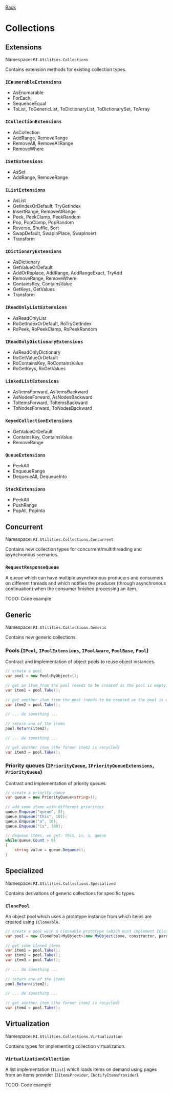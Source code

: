 [Back](index.md)

# Collections

## Extensions

Namespace: `RI.Utilities.Collections`

Contains extension methods for existing collection types.

### `IEnumerableExtensions`

* AsEnumarable
* ForEach,
* SequenceEqual
* ToList, ToGenericList, ToDictionaryList, ToDictionarySet, ToArray

### `ICollectionExtensions`

* AsCollection
* AddRange, RemoveRange
* RemoveAll, RemoveAllRange
* RemoveWhere

### `ISetExtensions`

* AsSet
* AddRange, RemoveRange

### `IListExtensions`

* AsList
* GetIndexOrDefault, TryGetIndex
* InsertRange, RemoveAtRange
* Peek, PeekClamp, PeekRandom
* Pop, PopClamp, PopRandom
* Reverse, Shuffle, Sort
* SwapDefault, SwapInPlace, SwapInsert
* Transform

### `IDictionaryExtensions`

* AsDictionary
* GetValueOrDefault
* AddOrReplace, AddRange, AddRangeExact, TryAdd
* RemoveRange, RemoveWhere
* ContainsKey, ContainsValue
* GetKeys, GetValues
* Transform

### `IReadOnlyListExtensions`

* AsReadOnlyList
* RoGetIndexOrDefault, RoTryGetIndex
* RoPeek, RoPeekClamp, RoPeekRandom

### `IReadOnlyDictionaryExtensions`

* AsReadOnlyDictionary
* RoGetValueOrDefault
* RoContainsKey, RoContainsValue
* RoGetKeys, RoGetValues

### `LinkedListExtensions`

* AsItemsForward, AsItemsBackward
* AsNodesForward, AsNodesBackward
* ToItemsForward, ToItemsBackward
* ToNodesForward, ToNodesBackward

### `KeyedCollectionExtensions`

* GetValueOrDefault
* ContainsKey, ContainsValue
* RemoveRange

### `QueueExtensions`

* PeekAll
* EnqueueRange
* DequeueAll, DequeueInto

### `StackExtensions`

* PeekAll
* PushRange
* PopAll, PopInto

## Concurrent

Namespace: `RI.Utilities.Collections.Concurrent`

Contains new collection types for concurrent/multithreading and asynchronous scenarios.

### `RequestResponseQueue`

A queue which can have multiple asynchronous producers and consumers on different threads and which notifies the producer (through asynchronous continuation) when the consumer finished processing an item.

TODO: Code example

## Generic

Namespace: `RI.Utilities.Collections.Generic`

Contains new generic collections.

### Pools (`IPool`, `IPoolExtensions`, `IPoolAware`, `PoolBase`, `Pool`)

Contract and implementation of object pools to reuse object instances.

```c#
// create a pool
var pool = new Pool<MyObject>();
    
// get an item from the pool (needs to be created as the pool is empty)
var item1 = pool.Take();
    
// get another item from the pool (needs to be created as the pool is empty)
var item2 = pool.Take();
    
// ... do something ...
    
// return one of the items
pool.Return(item2);
    
// ... do something ...
    
// get another item (the former item2 is recycled)
var item3 = pool.Take();
```

### Priority queues (`IPriorityQueue`, `IPriorityQueueExtensions`, `PriorityQueue`)

Contract and implementation of priority queues.

```c#
// create a priority queue
var queue = new PriorityQueue<string>();
    
// add some items with different priorities
queue.Enqueue("queue", 0);
queue.Enqueue("this", 101);
queue.Enqueue("a", 10);
queue.Enqueue("is", 100);
    
// dequeue items, we get: this, is, a, queue
while(queue.Count > 0)
{
    string value = queue.Dequeue();
}
```

## Specialized

Namespace: `RI.Utilities.Collections.Specialized`

Contains derivations of generic collections for specific types.

### `ClonePool`

An object pool which uses a prototype instance from which items are created using `ICloneable`.

```c#
// create a pool with a cloneable prototype (which must implement ICloneable)
var pool = new ClonePool<MyObject>(new MyObject(some, constructor, parameters));
    
// get some cloned items
var item1 = pool.Take();
var item2 = pool.Take();
var item3 = pool.Take();
    
// ... do something ...
    
// return one of the items
pool.Return(item2);
    
// ... do something ...
    
// get another item (the former item2 is recycled)
var item4 = pool.Take();
```

## Virtualization

Namespace: `RI.Utilities.Collections.Virtualization`

Contains types for implementing collection virtualization.

### `VirtualizationCollection`

A list implementation (`IList`) which loads items on demand using pages from an items provider (`IItemsProvider`, `INotifyItemsProvider`).

TODO: Code example
